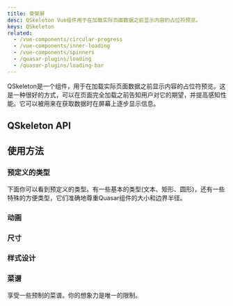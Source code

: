 ```yaml
---
title: 骨架屏
desc: QSkeleton Vue组件用于在加载实际页面数据之前显示内容的占位符预览。
keys: QSkeleton
related:
  - /vue-components/circular-progress
  - /vue-components/inner-loading
  - /vue-components/spinners
  - /quasar-plugins/loading
  - /quasar-plugins/loading-bar
---
```


QSkeleton是一个组件，用于在加载实际页面数据之前显示内容的占位符预览。这是一种很好的方式，可以在页面完全加载之前告知用户对它的期望，并提高感知性能。它可以被用来在获取数据时在屏幕上逐步显示信息。

## QSkeleton API

<doc-api file="QSkeleton" />

## 使用方法

<doc-example title="在QCard上" file="QSkeleton/Card" />

### 预定义的类型

下面你可以看到预定义的类型。有一些基本的类型(文本、矩形、圆形)，还有一些特殊的方便类型，它们准确地尊重Quasar组件的大小和边界半径。

<doc-example title="QSkeleton类型" file="QSkeleton/Types" />

### 动画

<doc-example title="动画" file="QSkeleton/Animations" />

### 尺寸

<doc-example title="尺寸" file="QSkeleton/Sizing" />

### 样式设计

<doc-example title="有边框" file="QSkeleton/StylingBordered" />

<doc-example title="方形边框" file="QSkeleton/StylingSquare" />

<doc-example title="自定义颜色" file="QSkeleton/StylingColor" />

<doc-example title="自定义边框" file="QSkeleton/StylingCustomBorder" />

### 菜谱

享受一些预制的菜谱。你的想象力是唯一的限制。

<doc-example title="Youtube" file="QSkeleton/RecipeYoutube" />

<doc-example title="Facebook" file="QSkeleton/RecipeFacebook" />

<doc-example title="Twitter" file="QSkeleton/RecipeTwitter" />

<doc-example title="Twitch" file="QSkeleton/RecipeTwitch" />

<doc-example title="表" file="QSkeleton/RecipeTable" />

<doc-example title="列表" file="QSkeleton/RecipeList" />
